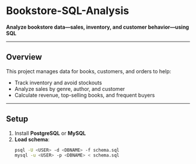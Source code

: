 # Bookstore-SQL-Analysis
**Analyze bookstore data—sales, inventory, and customer behavior—using SQL**

---

## Overview
This project manages data for books, customers, and orders to help:
- Track inventory and avoid stockouts
- Analyze sales by genre, author, and customer
- Calculate revenue, top-selling books, and frequent buyers

---

## Setup

1. Install **PostgreSQL** or **MySQL**  
2. **Load schema**:
   ```bash
   psql -U <USER> -d <DBNAME> -f schema.sql
   mysql -u <USER> -p <DBNAME> < schema.sql








